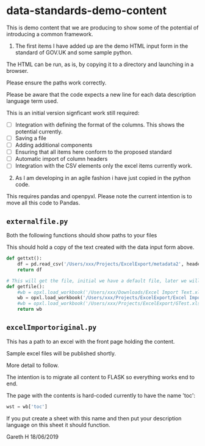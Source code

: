 # data-standards-demo-content

This is demo content that we are producing to show some of the potential of introducing a common framework.

1. The first items I have added up are the demo HTML input form in the standard of GOV.UK and some sample python.

The HTML can be run, as is, by copying it to a directory and launching in a browser.

Please ensure the paths work correctly.

Please be aware that the code expects a new line for each data description language term used.

This is an initial version signficant work still required:

* [ ] Integration with defining the format of the columns. This shows the potential currently.
* [ ] Saving a file
* [ ] Adding additional components
* [ ] Ensuring that all items here conform to the proposed standard
* [ ] Automatic import of column headers
* [ ] Integration with the CSV elements only the excel items currently work.

2. As I am developing in an agile fashion i have just copied in the python code.

This requires pandas and openpyxl. Please note the current intention is to move all this code to Pandas.

## `externalfile.py`

Both the following functions should show paths to your files

This should hold a copy of the text created with the data input form above.

```python
def gettxt():
    df = pd.read_csv('/Users/xxx/Projects/ExcelExport/metadata2', header=None)
    return df

# This will get the file, initial we have a default file, later we will allow them to input
def getfile():
    #wb = opxl.load_workbook('/Users/xxx/Downloads/Excel Import Text.xlsx')
    wb = opxl.load_workbook('/Users/xxx/Projects/ExcelExport/Excel Import Text.xlsx')
    #wb = opxl.load_workbook('/Users/xxx/Projects/ExcelExport/GTest.xlsx')
    return wb
```

## `excelImportoriginal.py`

This has a path to an excel with the front page holding the content.

Sample excel files will be published shortly.

More detail to follow.

The intention is to migrate all content to FLASK so everything works end to end.

The page with the contents is hard-coded currently to have the name 'toc':

```python
wst = wb['toc']
```
If you put create a sheet with this name and then put your description language on this sheet it should function.

Gareth H 18/06/2019
